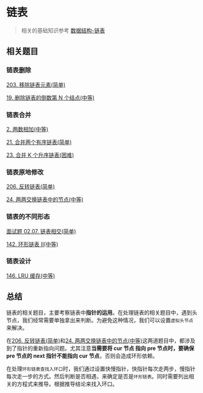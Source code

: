 # 链表

> 相关的基础知识参考 [数据结构-链表](https://github.com/kerwin-ly/Blog/blob/master/data-structure/%E9%93%BE%E8%A1%A8.md)

## 相关题目

### 链表删除

[203. 移除链表元素(简单)](<https://github.com/kerwin-ly/Blog/blob/master/algorithm/linked-list/203.%20%E7%A7%BB%E9%99%A4%E9%93%BE%E8%A1%A8%E5%85%83%E7%B4%A0(%E7%AE%80%E5%8D%95).md>)

[19. 删除链表的倒数第 N 个结点(中等)](<https://github.com/kerwin-ly/Blog/blob/master/algorithm/linked-list/19.%20%E5%88%A0%E9%99%A4%E9%93%BE%E8%A1%A8%E7%9A%84%E5%80%92%E6%95%B0%E7%AC%AC%20N%20%E4%B8%AA%E7%BB%93%E7%82%B9(%E4%B8%AD%E7%AD%89).md>)

### 链表合并

[2. 两数相加(中等)](<https://github.com/kerwin-ly/Blog/blob/master/algorithm/linked-list/2.%20%E4%B8%A4%E6%95%B0%E7%9B%B8%E5%8A%A0(%E4%B8%AD%E7%AD%89).md>)

[21. 合并两个有序链表(简单)](TODO)

[23. 合并 K 个升序链表(困难)](TODO)

### 链表原地修改

[206. 反转链表(简单)](<https://github.com/kerwin-ly/Blog/blob/master/algorithm/linked-list/206.%20%E5%8F%8D%E8%BD%AC%E9%93%BE%E8%A1%A8(%E7%AE%80%E5%8D%95).md>)

[24. 两两交换链表中的节点(中等)](<https://github.com/kerwin-ly/Blog/blob/master/algorithm/linked-list/24.%20%E4%B8%A4%E4%B8%A4%E4%BA%A4%E6%8D%A2%E9%93%BE%E8%A1%A8%E4%B8%AD%E7%9A%84%E8%8A%82%E7%82%B9(%E4%B8%AD%E7%AD%89).md>)

### 链表的不同形态

[面试题 02.07. 链表相交(简单)](<https://github.com/kerwin-ly/Blog/blob/master/algorithm/linked-list/%E9%9D%A2%E8%AF%95%E9%A2%98%2002.07.%20%E9%93%BE%E8%A1%A8%E7%9B%B8%E4%BA%A4(%E7%AE%80%E5%8D%95).md>)

[142. 环形链表 II(中等)](<https://github.com/kerwin-ly/Blog/blob/master/algorithm/linked-list/142.%20%E7%8E%AF%E5%BD%A2%E9%93%BE%E8%A1%A8%20II(%E4%B8%AD%E7%AD%89).md>)

### 链表设计

[146. LRU 缓存(中等)](<https://github.com/kerwin-ly/Blog/blob/master/algorithm/hash-table/146.%20LRU%20%E7%BC%93%E5%AD%98(%E4%B8%AD%E7%AD%89).md>)

## 总结

链表的相关题目，主要考察链表中**指针的运用**。在处理链表的相关题目中，遇到头节点，我们经常需要单独拿出来判断。为避免这种情况，我们可以设置`虚拟头节点`来解决。

在[206. 反转链表(简单)](<https://github.com/kerwin-ly/Blog/blob/master/algorithm/linked-list/206.%20%E5%8F%8D%E8%BD%AC%E9%93%BE%E8%A1%A8(%E7%AE%80%E5%8D%95).md>)和[24. 两两交换链表中的节点(中等)](<https://github.com/kerwin-ly/Blog/blob/master/algorithm/linked-list/24.%20%E4%B8%A4%E4%B8%A4%E4%BA%A4%E6%8D%A2%E9%93%BE%E8%A1%A8%E4%B8%AD%E7%9A%84%E8%8A%82%E7%82%B9(%E4%B8%AD%E7%AD%89).md>)这两道题目中，都涉及到了指针的重新指向问题。尤其注意**当需要将 cur 节点 指向 pre 节点时，要确保 pre 节点的 next 指针不能指向 cur 节点**，否则会造成环形依赖。

在处理`环形链表查找入环口`时，我们通过设置快慢指针，快指针每次走两步，慢指针每次走一步的方式。然后判断是否相遇，来确定是否是`环形链表`。同时需要列出相关的方程式来推导。根据推导结论来找入环口。

